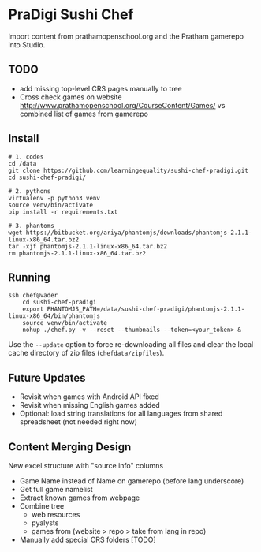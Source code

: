 PraDigi Sushi Chef
==================
Import content from prathamopenschool.org and the Pratham gamerepo into Studio.

TODO
----
  - add missing top-level CRS pages manually to tree
  - Cross check games on website http://www.prathamopenschool.org/CourseContent/Games/
    vs combined list of games from gamerepo



Install
-------

    # 1. codes
    cd /data
    git clone https://github.com/learningequality/sushi-chef-pradigi.git
    cd sushi-chef-pradigi/
    
    # 2. pythons
    virtualenv -p python3 venv
    source venv/bin/activate
    pip install -r requirements.txt
    
    # 3. phantoms
    wget https://bitbucket.org/ariya/phantomjs/downloads/phantomjs-2.1.1-linux-x86_64.tar.bz2
    tar -xjf phantomjs-2.1.1-linux-x86_64.tar.bz2
    rm phantomjs-2.1.1-linux-x86_64.tar.bz2



Running
-------

    ssh chef@vader
        cd sushi-chef-pradigi
        export PHANTOMJS_PATH=/data/sushi-chef-pradigi/phantomjs-2.1.1-linux-x86_64/bin/phantomjs
        source venv/bin/activate
        nohup ./chef.py -v --reset --thumbnails --token=<your_token> &

Use the `--update` option to force re-downloading all files and clear the local
cache directory of zip files (`chefdata/zipfiles`).



Future Updates
--------------
  - Revisit when games with Android API fixed
  - Revisit when missing English games added
  - Optional: load string translations for all languages from shared spreadsheet (not needed right now)





Content Merging Design
----------------------

New excel structure with "source info" columns
  - Game Name instead of Name on gamerepo (before lang underscore)
  - Get full game namelist
  - Extract known games from webpage
  - Combine tree
    - web resources
    - pyalysts
    - games from (website > repo > take from lang in repo)
  - Manually add special CRS folders [TODO]

